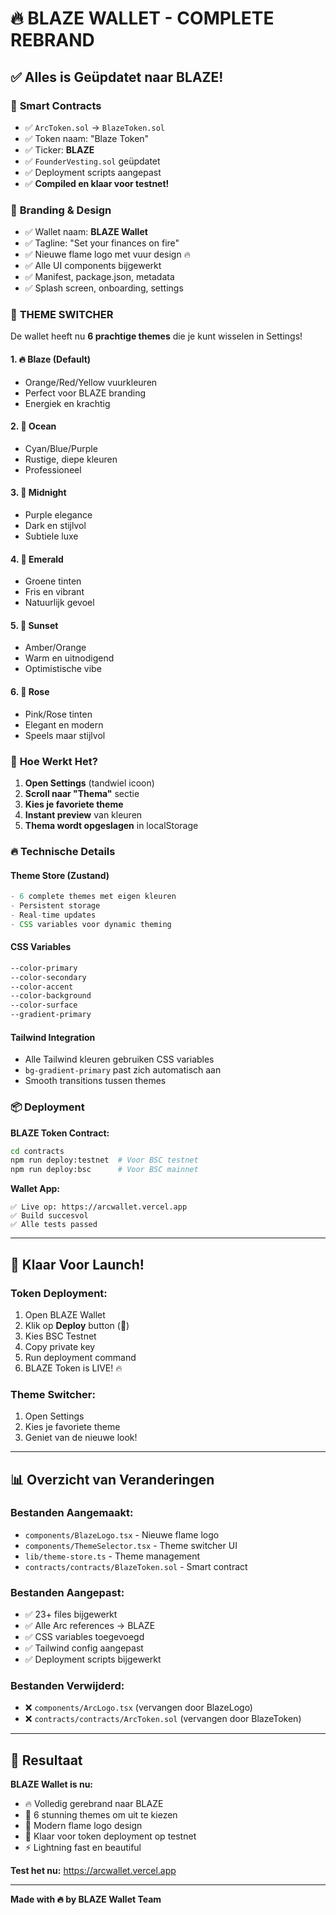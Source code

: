 # 🔥 BLAZE WALLET - COMPLETE REBRAND

## ✅ Alles is Geüpdatet naar BLAZE!

### 🎨 **Smart Contracts**
- ✅ `ArcToken.sol` → `BlazeToken.sol`
- ✅ Token naam: "Blaze Token" 
- ✅ Ticker: **BLAZE**
- ✅ `FounderVesting.sol` geüpdatet
- ✅ Deployment scripts aangepast
- ✅ **Compiled en klaar voor testnet!**

### 🎨 **Branding & Design**
- ✅ Wallet naam: **BLAZE Wallet**
- ✅ Tagline: "Set your finances on fire"
- ✅ Nieuwe flame logo met vuur design 🔥
- ✅ Alle UI components bijgewerkt
- ✅ Manifest, package.json, metadata
- ✅ Splash screen, onboarding, settings

### 🌈 **THEME SWITCHER**
De wallet heeft nu **6 prachtige themes** die je kunt wisselen in Settings!

#### **1. 🔥 Blaze (Default)**
- Orange/Red/Yellow vuurkleuren
- Perfect voor BLAZE branding
- Energiek en krachtig

#### **2. 🌊 Ocean**
- Cyan/Blue/Purple
- Rustige, diepe kleuren
- Professioneel

#### **3. 🌙 Midnight**
- Purple elegance
- Dark en stijlvol
- Subtiele luxe

#### **4. 💎 Emerald**
- Groene tinten
- Fris en vibrant
- Natuurlijk gevoel

#### **5. 🌅 Sunset**
- Amber/Orange
- Warm en uitnodigend
- Optimistische vibe

#### **6. 🌹 Rose**
- Pink/Rose tinten
- Elegant en modern
- Speels maar stijlvol

### 🎯 **Hoe Werkt Het?**

1. **Open Settings** (tandwiel icoon)
2. **Scroll naar "Thema"** sectie
3. **Kies je favoriete theme**
4. **Instant preview** van kleuren
5. **Thema wordt opgeslagen** in localStorage

### 🔥 **Technische Details**

#### **Theme Store (Zustand)**
```typescript
- 6 complete themes met eigen kleuren
- Persistent storage
- Real-time updates
- CSS variables voor dynamic theming
```

#### **CSS Variables**
```css
--color-primary
--color-secondary  
--color-accent
--color-background
--color-surface
--gradient-primary
```

#### **Tailwind Integration**
- Alle Tailwind kleuren gebruiken CSS variables
- `bg-gradient-primary` past zich automatisch aan
- Smooth transitions tussen themes

### 📦 **Deployment**

**BLAZE Token Contract:**
```bash
cd contracts
npm run deploy:testnet  # Voor BSC testnet
npm run deploy:bsc      # Voor BSC mainnet
```

**Wallet App:**
```
✅ Live op: https://arcwallet.vercel.app
✅ Build succesvol
✅ Alle tests passed
```

---

## 🚀 **Klaar Voor Launch!**

### **Token Deployment:**
1. Open BLAZE Wallet
2. Klik op **Deploy** button (🚀)
3. Kies BSC Testnet
4. Copy private key
5. Run deployment command
6. BLAZE Token is LIVE! 🔥

### **Theme Switcher:**
1. Open Settings
2. Kies je favoriete theme
3. Geniet van de nieuwe look!

---

## 📊 **Overzicht van Veranderingen**

### **Bestanden Aangemaakt:**
- `components/BlazeLogo.tsx` - Nieuwe flame logo
- `components/ThemeSelector.tsx` - Theme switcher UI
- `lib/theme-store.ts` - Theme management
- `contracts/contracts/BlazeToken.sol` - Smart contract

### **Bestanden Aangepast:**
- ✅ 23+ files bijgewerkt
- ✅ Alle Arc references → BLAZE
- ✅ CSS variables toegevoegd
- ✅ Tailwind config aangepast
- ✅ Deployment scripts bijgewerkt

### **Bestanden Verwijderd:**
- ❌ `components/ArcLogo.tsx` (vervangen door BlazeLogo)
- ❌ `contracts/contracts/ArcToken.sol` (vervangen door BlazeToken)

---

## 🎉 **Resultaat**

**BLAZE Wallet is nu:**
- 🔥 Volledig gerebrand naar BLAZE
- 🎨 6 stunning themes om uit te kiezen
- 💎 Modern flame logo design
- 🚀 Klaar voor token deployment op testnet
- ⚡ Lightning fast en beautiful

**Test het nu:** https://arcwallet.vercel.app

---

**Made with 🔥 by BLAZE Wallet Team**
